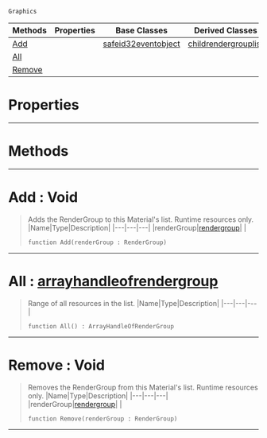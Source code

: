  `Graphics`

|Methods|Properties|Base Classes|Derived Classes|
|---|---|---|---|
|[ Add](https://github.com/zeroengineteam/ZeroDocs/code_reference/class_reference/rendergrouplist.markdown#add-void)| |[safeid32eventobject](https://github.com/zeroengineteam/ZeroDocs/code_reference/class_reference/safeid32eventobject.markdown)|[childrendergrouplist](https://github.com/zeroengineteam/ZeroDocs/code_reference/class_reference/childrendergrouplist.markdown)|
|[ All](https://github.com/zeroengineteam/ZeroDocs/code_reference/class_reference/rendergrouplist.markdown#all-zero-engine-document)| | | |
|[ Remove](https://github.com/zeroengineteam/ZeroDocs/code_reference/class_reference/rendergrouplist.markdown#remove-void)| | | |


 #  Properties


---  
 #  Methods


---  
 #  Add : Void

> Adds the RenderGroup to this Material's list. Runtime resources only.
> |Name|Type|Description|
> |---|---|---|
> |renderGroup|[rendergroup](https://github.com/zeroengineteam/ZeroDocs/code_reference/class_reference/rendergroup.markdown)| |
> ``` lang=cpp, name=Zilch
> function Add(renderGroup : RenderGroup)
> ``` 


---  
 #  All : [arrayhandleofrendergroup](https://github.com/zeroengineteam/ZeroDocs/code_reference/class_reference/arrayhandleofrendergroup.markdown)

> Range of all resources in the list.
> |Name|Type|Description|
> |---|---|---|
> ``` lang=cpp, name=Zilch
> function All() : ArrayHandleOfRenderGroup
> ``` 


---  
 #  Remove : Void

> Removes the RenderGroup from this Material's list. Runtime resources only.
> |Name|Type|Description|
> |---|---|---|
> |renderGroup|[rendergroup](https://github.com/zeroengineteam/ZeroDocs/code_reference/class_reference/rendergroup.markdown)| |
> ``` lang=cpp, name=Zilch
> function Remove(renderGroup : RenderGroup)
> ``` 


---  
 

 
